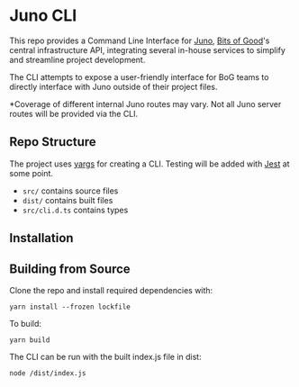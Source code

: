# Juno CLI
This repo provides a Command Line Interface for [Juno](https://github.com/GTBitsOfGood/juno), [Bits of Good](https://bitsofgood.org/)'s central infrastructure API, integrating several in-house services to simplify and streamline project development.

The CLI attempts to expose a user-friendly interface for BoG teams to directly interface with Juno outside of their project files.

*Coverage of different internal Juno routes may vary. Not all Juno server routes will be provided via the CLI.

## Repo Structure

The project uses [yargs](https://www.npmjs.com/package/yargs) for creating a CLI. Testing will be added with [Jest](https://jestjs.io/) at some point.

- `src/` contains source files
- `dist/` contains built files
- `src/cli.d.ts` contains types

## Installation

## Building from Source

Clone the repo and install required dependencies with:

```
yarn install --frozen lockfile
```

To build:

```
yarn build
```

The CLI can be run with the built index.js file in dist:

```
node /dist/index.js
```

